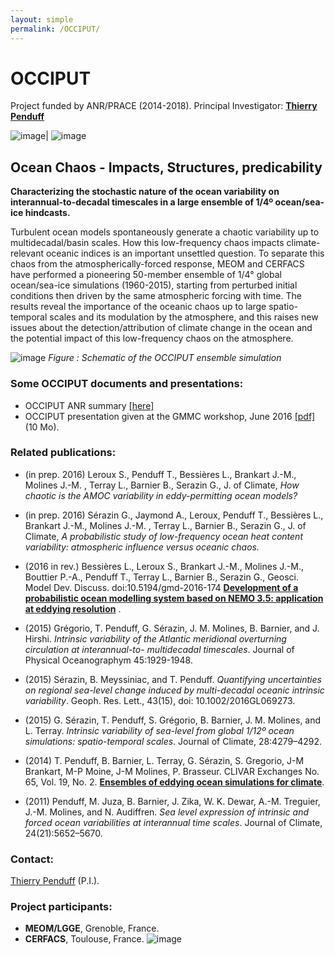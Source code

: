 ```yaml
---
layout: simple
permalink: /OCCIPUT/
---
```


# OCCIPUT
Project funded by ANR/PRACE  (2014-2018). Principal Investigator: [**Thierry Penduff**](http://lgge.osug.fr/personnels/Penduff_Thierry)

![image]({{site.baseurl}}/img/ensemble.png)| ![image]({{site.baseurl}}/img/hires.png)

##  Ocean Chaos - Impacts, Structures, predicability
**Characterizing the stochastic nature of the ocean variability on interannual-to-decadal timescales in a large ensemble of 1/4º ocean/sea-ice hindcasts.**

Turbulent ocean models spontaneously generate a chaotic variability up to multi­decadal/basin scales. How this low­-frequency chaos impacts climate-relevant oceanic indices is an important unsettled question. To separate this chaos from the atmospherically-forced response, MEOM and CERFACS have performed a pioneering 50-member ensemble of 1/4° global ocean/sea-ice simulations (1960-2015), starting from perturbed initial conditions then driven by the same atmospheric forcing with time. The results reveal the importance of the oceanic chaos up to  large spatio-temporal scales and its modulation by the atmosphere, and this raises new issues about the detection/attribution of climate change in the ocean and the potential impact of this low-frequency chaos on the atmosphere.


![image]({{site.baseurl}}/img/occiput-spagettis2.png)
*Figure : Schematic of the OCCIPUT ensemble simulation*


### **Some OCCIPUT documents and presentations:**
  -  OCCIPUT ANR summary [ [here] ](http://www.agence-nationale-recherche.fr/en/anr-funded-project/?tx_lwmsuivibilan_pi2%5BCODE%5D=ANR-13-BS06-0007)
  -  OCCIPUT presentation given at the GMMC workshop, June 2016 [ [pdf] ](https://www.mercator-ocean.fr/wp-content/uploads/2016/06/5-LEROUX-GMMC2016.pdf) (10 Mo).

### **Related publications:**
  - (in prep. 2016) Leroux S., Penduff T., Bessières L.,  Brankart J.-M., Molines J.-M. , Terray L., Barnier B., Serazin G., J. of Climate, *How chaotic is the AMOC variability in eddy-permitting ocean models?*

  - (in prep. 2016) Sérazin G., Jaymond A., Leroux, Penduff T., Bessières L.,  Brankart J.-M., Molines J.-M. , Terray L., Barnier B., Serazin G., J. of Climate, *A probabilistic study of low-frequency ocean heat content variability: atmospheric influence versus oceanic chaos.*

 - (2016 in rev.) Bessières L.,  Leroux S., Brankart J.-M., Molines J.-M., Bouttier P.-A., Penduff T., Terray L., Barnier B., Serazin G., Geosci. Model Dev. Discuss. doi:10.5194/gmd-2016-174 [**Development of a probabilistic ocean modelling system based on NEMO 3.5: application at eddying resolution**](http://www.geosci-model-dev-discuss.net/gmd-2016-174/) .

 - (2015) Grégorio, T. Penduff, G. Sérazin, J. M. Molines, B. Barnier, and J. Hirshi. *Intrinsic variability of the Atlantic meridional overturning circulation at interannual-to- multidecadal timescales*. Journal of Physical Oceanographym 45:1929-1948.

 - (2015) Sérazin, B. Meyssiniac, and T. Penduff. *Quantifying uncertainties on regional sea-level change induced by multi-decadal oceanic intrinsic variability*. Geoph. Res. Lett., 43(15), doi: 10.1002/2016GL069273.

 - (2015) G. Sérazin, T. Penduff, S. Grégorio, B. Barnier, J. M. Molines, and L. Terray. *Intrinsic variability of sea-level from global 1/12º ocean simulations: spatio-temporal scales*. Journal of Climate, 28:4279–4292.

 - (2014) T. Penduff, B. Barnier, L. Terray, G. Sérazin, S. Gregorio, J-M Brankart, M-P Moine, J-M Molines, P. Brasseur. CLIVAR Exchanges No. 65, Vol. 19, No. 2. [**Ensembles of eddying ocean simulations for climate**](http://lgge.osug.fr/personnels/Penduff_Thierry/DOCUMENTS_RECHERCHE/CLIVAR14/Penduff2014.pdf).

 - (2011) Penduff, M. Juza, B. Barnier, J. Zika, W. K. Dewar, A.-M. Treguier, J.-M. Molines, and N. Audiffren. *Sea level expression of intrinsic and forced ocean variabilities at interannual time scales*. Journal of Climate, 24(21):5652–5670.

  
### **Contact:**
 [Thierry Penduff](http://lgge.osug.fr/personnels/Penduff_Thierry) (P.I.).

### **Project participants:**
 - **MEOM/LGGE**, Grenoble, France.
 - **CERFACS**, Toulouse, France.
![image]({{site.baseurl}}/img/occiputsponsors.png)

